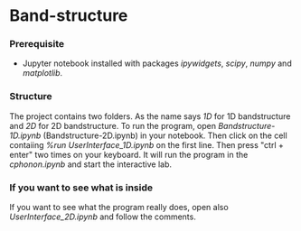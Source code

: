 # Band-structure

### Prerequisite
* Jupyter notebook installed with packages *ipywidgets*, *scipy*, *numpy* and *matplotlib*. 

### Structure 
The project contains two folders. As the name says *1D* for 1D bandstructure and *2D* for 2D bandstructure.
To run the program, open *Bandstructure-1D.ipynb* (Bandstructure-2D.ipynb) in your notebook. Then click on the cell contaiing *%run UserInterface_1D.ipynb* on the first line. Then press "ctrl + enter" two times on your keyboard. It will run the program in the *cphonon.ipynb* and start the interactive lab. 


### If you want to see what is inside
If you want to see what the program really does, open also *UserInterface_2D.ipynb* and follow the comments.
